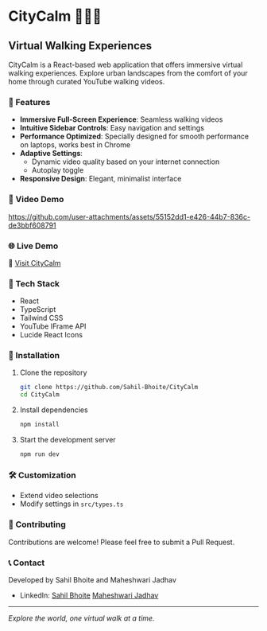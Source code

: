 # CityCalm 🌆🚶‍♂️

## Virtual Walking Experiences

CityCalm is a React-based web application that offers immersive virtual walking experiences. Explore urban landscapes from the comfort of your home through curated YouTube walking videos.

### 🌟 Features

- **Immersive Full-Screen Experience**: Seamless walking videos
- **Intuitive Sidebar Controls**: Easy navigation and settings
- **Performance Optimized**: Specially designed for smooth performance on laptops, works best in Chrome
- **Adaptive Settings**:
  - Dynamic video quality based on your internet connection
  - Autoplay toggle
- **Responsive Design**: Elegant, minimalist interface

### 🎥 Video Demo 
 
https://github.com/user-attachments/assets/55152dd1-e426-44b7-836c-de3bbf608791



### 🌐 Live Demo

🔗 [Visit CityCalm](https://city-calm.vercel.app)

### 🚀 Tech Stack

- React
- TypeScript
- Tailwind CSS
- YouTube IFrame API
- Lucide React Icons

### 🔧 Installation

1. Clone the repository
   ```bash
   git clone https://github.com/Sahil-Bhoite/CityCalm
   cd CityCalm
   ```

2. Install dependencies
   ```bash
   npm install
   ```

3. Start the development server
   ```bash
   npm run dev
   ```

### 🛠 Customization

- Extend video selections
- Modify settings in `src/types.ts`

### 🤝 Contributing

Contributions are welcome! Please feel free to submit a Pull Request.

### 📞 Contact

Developed by Sahil Bhoite and Maheshwari Jadhav
- LinkedIn:
  [Sahil Bhoite](https://www.linkedin.com/in/sahil-bhoite/)
  [Maheshwari Jadhav](https://www.linkedin.com/in/maheshwari-jadhav)



---

*Explore the world, one virtual walk at a time.*
